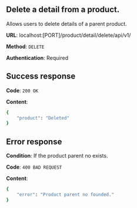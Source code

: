 ## Delete a detail from a product.
Allows users to delete details of a parent product.

**URL**: localhost:[PORT]/product/detail/delete/api/v1/<barcode>

**Method**: `DELETE`

**Authentication**: Required

## Success response
**Code**: `200 OK`

**Content**:
```bash
{
    "product": "Deleted"
}
```

## Error response
**Condition**: If the product parent no exists.

**Code**: `400 BAD REQUEST`

**Content**:
```bash
{
    "error": "Product parent no founded."
}
```